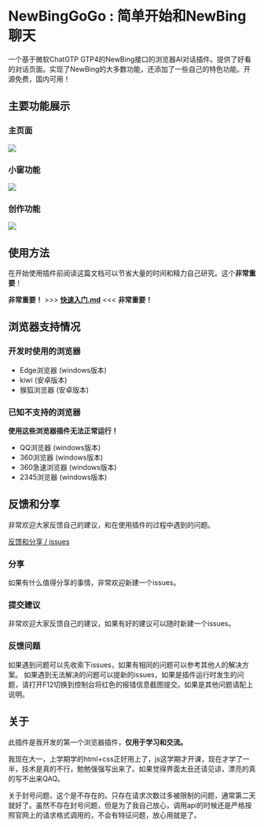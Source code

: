 # NewBingGoGo : 简单开始和NewBing聊天
一个基于微软ChatGTP GTP4的NewBing接口的浏览器AI对话插件。提供了好看的对话页面。实现了NewBing的大多数功能，还添加了一些自己的特色功能。开源免费，国内可用！

## 主要功能展示
### 主页面
![](https://gitee.com/jja8/NewBingGoGo.wikis/raw/master/images/1.png)

### 小窗功能
![](https://gitee.com/jja8/NewBingGoGo.wikis/raw/master/images/1.1.jpg)

### 创作功能
![](https://gitee.com/jja8/NewBingGoGo.wikis/raw/master/images/1.2.png)

## 使用方法
在开始使用插件前阅读这篇文档可以节省大量的时间和精力自己研究。这个**非常重要**！

**非常重要！** >>> **[快速入门.md](https://gitee.com/jja8/NewBingGoGo.wikis/blob/master/%E5%BF%AB%E9%80%9F%E5%85%A5%E9%97%A8.md)** <<<  **非常重要！**


## 浏览器支持情况
### 开发时使用的浏览器
- Edge浏览器 (windows版本)
- kiwi (安卓版本)
- 猴狐浏览器 (安卓版本)
### 已知不支持的浏览器
**使用这些浏览器插件无法正常运行！**
- QQ浏览器 (windows版本) 
- 360浏览器 (windows版本)
- 360急速浏览器 (windows版本)
- 2345浏览器 (windows版本)


## 反馈和分享
非常欢迎大家反馈自己的建议，和在使用插件的过程中遇到的问题。

[反馈和分享 / issues](https://gitee.com/jja8/NewBingGoGo/issues)

### 分享
如果有什么值得分享的事情，非常欢迎新建一个issues。

### 提交建议
非常欢迎大家反馈自己的建议，如果有好的建议可以随时新建一个issues。

### 反馈问题
如果遇到问题可以先收索下issues，如果有相同的问题可以参考其他人的解决方案。
如果遇到无法解决的问题可以提新的issues，如果是插件运行时发生的问题，请打开F12切换到控制台将红色的报错信息截图提交。如果是其他问题请配上说明。



## 关于

此插件是我开发的第一个浏览器插件，**仅用于学习和交流。**

我现在大一，上学期学的html+css正好用上了，js这学期才开课，现在才学了一半，技术是真的不行，勉勉强强写出来了。如果觉得界面太丑还请见谅，漂亮的真的写不出来QAQ。

关于封号问题，这个是不存在的。只存在请求次数过多被限制的问题，通常第二天就好了。虽然不存在封号问题，但是为了我自己放心，调用api的时候还是严格按照官网上的请求格式调用的，不会有特征问题，放心用就是了。